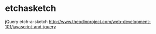 # etchasketch
jQuery etch-a-sketch
http://www.theodinproject.com/web-development-101/javascript-and-jquery
